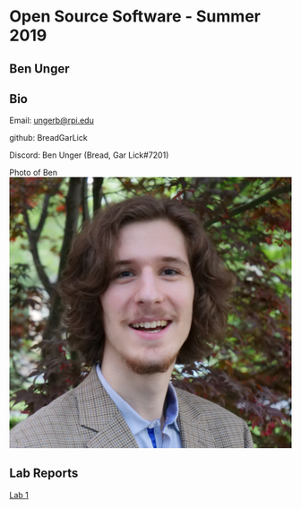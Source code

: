 # Open Source Software - Summer 2019
## Ben Unger

## Bio
Email: ungerb@rpi.edu

github: BreadGarLick

Discord: Ben Unger (Bread, Gar Lick#7201)

Photo of Ben ![Ben](images/Ben.jpg)

## Lab Reports
[Lab 1](labs/lab-01/report.md)
